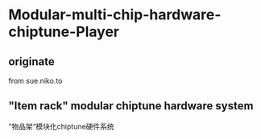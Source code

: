 # Modular-multi-chip-hardware-chiptune-Player

## originate
from sue.niko.to 
## "Item rack" modular chiptune hardware system 
”物品架“模块化chiptune硬件系统
